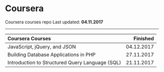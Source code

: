 # Coursera
Coursera courses repo
Last updated: **04.11.2017**

--------------------------


| Coursera Courses                                              |    Finished |
|:--------------------------------------------------------------|------------:|
| JavaScript, jQuery, and JSON                                  |  04.12.2017 |
| Building Database Applications in PHP                         |  27.11.2017 |
| Introduction to Structured Query Language (SQL)               |  21.11.2017 |

